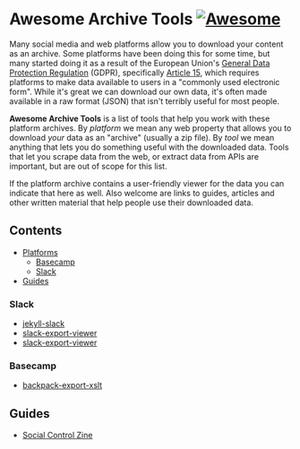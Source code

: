 # Awesome Archive Tools [![Awesome](https://awesome.re/badge-flat2.svg)](https://awesome.re)

Many social media and web platforms allow you to download your content as an
archive. Some platforms have been doing this for some time, but many started
doing it as a result of the European Union's [General Data Protection
Regulation](https://en.wikipedia.org/wiki/General_Data_Protection_Regulation)
(GDPR), specifically [Article 15](https://gdpr-info.eu/art-15-gdpr/), which
requires platforms to make data available to users in a "commonly used
electronic form". While it's great we can download our own data, it's often made
available in a raw format (JSON) that isn't terribly useful for most people.

**Awesome Archive Tools** is a list of tools that help you work with these
platform archives. By *platform* we mean any web property that allows you to
download *your* data as an "archive" (usually a zip file). By *tool* we mean
anything that lets you do something useful with the downloaded data. Tools that
let you scrape data from the web, or extract data from APIs are important, but
are out of scope for this list.

If the platform archive contains a user-friendly viewer for the data you can
indicate that here as well. Also welcome are links to guides, articles and other
written material that help people use their downloaded data.

## Contents

- [Platforms](#platforms)
  - [Basecamp](#basecamp)
  - [Slack](#slack)
- [Guides](#guides)

### Slack

- [jekyll-slack](https://github.com/mdlincoln/jekyll-slack)
- [slack-export-viewer](https://github.com/hfaran/slack-export-viewer)
- [slack-export-viewer](https://github.com/davidjgoss/slack-export-viewer)

### Basecamp

- [backpack-export-xslt](https://github.com/ryanfb/backpack-export-xslt)

## Guides

- [Social Control Zine](https://www.docnow.io/workshops/social-control-2019/)

